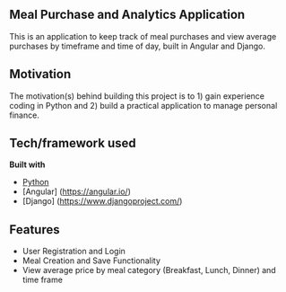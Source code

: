 ## Meal Purchase and Analytics Application
This is an application to keep track of meal purchases and view average purchases by timeframe and time of day, built in Angular and Django.

## Motivation
The motivation(s) behind building this project is to 1) gain experience coding in Python and 2) build a practical application to manage personal finance.

## Tech/framework used

<b>Built with</b>
- [Python](https://www.python.org/)
- [Angular] (https://angular.io/)
- [Django] (https://www.djangoproject.com/)

## Features
- User Registration and Login
- Meal Creation and Save Functionality
- View average price by meal category (Breakfast, Lunch, Dinner) and time frame

